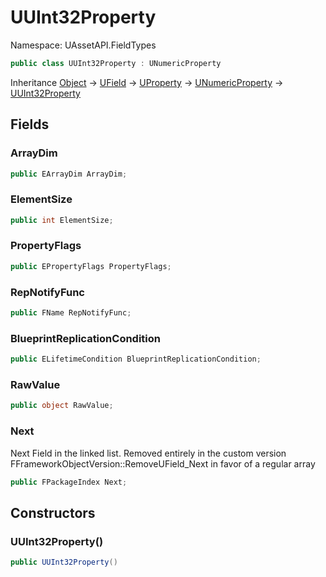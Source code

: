 # UUInt32Property

Namespace: UAssetAPI.FieldTypes

```csharp
public class UUInt32Property : UNumericProperty
```

Inheritance [Object](https://docs.microsoft.com/en-us/dotnet/api/system.object) → [UField](./uassetapi.fieldtypes.ufield.md) → [UProperty](./uassetapi.fieldtypes.uproperty.md) → [UNumericProperty](./uassetapi.fieldtypes.unumericproperty.md) → [UUInt32Property](./uassetapi.fieldtypes.uuint32property.md)

## Fields

### **ArrayDim**

```csharp
public EArrayDim ArrayDim;
```

### **ElementSize**

```csharp
public int ElementSize;
```

### **PropertyFlags**

```csharp
public EPropertyFlags PropertyFlags;
```

### **RepNotifyFunc**

```csharp
public FName RepNotifyFunc;
```

### **BlueprintReplicationCondition**

```csharp
public ELifetimeCondition BlueprintReplicationCondition;
```

### **RawValue**

```csharp
public object RawValue;
```

### **Next**

Next Field in the linked list. Removed entirely in the custom version FFrameworkObjectVersion::RemoveUField_Next in favor of a regular array

```csharp
public FPackageIndex Next;
```

## Constructors

### **UUInt32Property()**

```csharp
public UUInt32Property()
```
